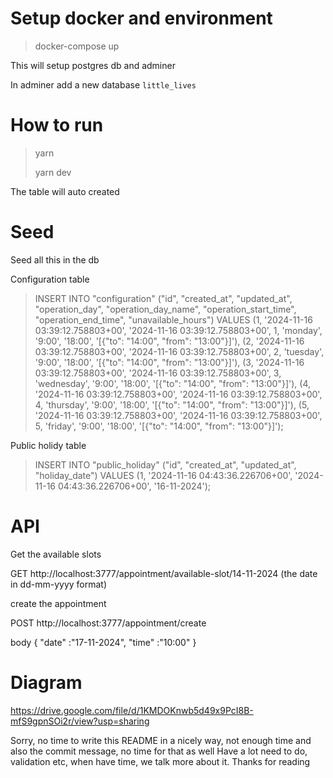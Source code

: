 
# Setup docker and environment 

> docker-compose up

This will setup postgres db and adminer 

In adminer 
add a new database `little_lives` 

# How to run 

> yarn
> 
> yarn dev 

The table will auto created

# Seed 
Seed all this in the db 

Configuration table 

> INSERT INTO "configuration" ("id", "created_at", "updated_at", "operation_day", "operation_day_name", "operation_start_time", "operation_end_time", "unavailable_hours") VALUES
(1,	'2024-11-16 03:39:12.758803+00',	'2024-11-16 03:39:12.758803+00',	1,	'monday',	'9:00',	'18:00',	'[{"to": "14:00", "from": "13:00"}]'),
(2,	'2024-11-16 03:39:12.758803+00',	'2024-11-16 03:39:12.758803+00',	2,	'tuesday',	'9:00',	'18:00',	'[{"to": "14:00", "from": "13:00"}]'),
(3,	'2024-11-16 03:39:12.758803+00',	'2024-11-16 03:39:12.758803+00',	3,	'wednesday',	'9:00',	'18:00',	'[{"to": "14:00", "from": "13:00"}]'),
(4,	'2024-11-16 03:39:12.758803+00',	'2024-11-16 03:39:12.758803+00',	4,	'thursday',	'9:00',	'18:00',	'[{"to": "14:00", "from": "13:00"}]'),
(5,	'2024-11-16 03:39:12.758803+00',	'2024-11-16 03:39:12.758803+00',	5,	'friday',	'9:00',	'18:00',	'[{"to": "14:00", "from": "13:00"}]');

Public holidy table 
> INSERT INTO "public_holiday" ("id", "created_at", "updated_at", "holiday_date") VALUES
(1,	'2024-11-16 04:43:36.226706+00',	'2024-11-16 04:43:36.226706+00',	'16-11-2024');

# API 
Get the available slots 

GET http://localhost:3777/appointment/available-slot/14-11-2024
(the date in dd-mm-yyyy format)

create the appointment 

POST http://localhost:3777/appointment/create

body 
{
    "date" :"17-11-2024",
    "time" :"10:00"
}

# Diagram 

https://drive.google.com/file/d/1KMDOKnwb5d49x9PcI8B-mfS9gpnSOi2r/view?usp=sharing


Sorry, no time to write this README in a nicely way, not enough time
and also the commit message, no time for that as well 
Have a lot need to do, validation etc, 
when have time, we talk more about it. 
Thanks for reading 

